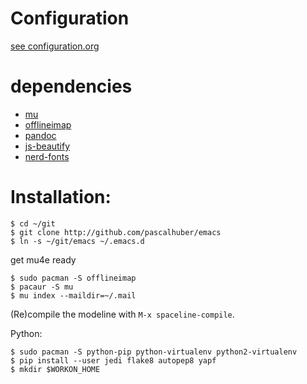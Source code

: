 # Configuration

[see configuration.org](configuration.org)

# dependencies

* [mu](https://www.djcbsoftware.nl/code/mu/)
* [offlineimap](http://www.offlineimap.org/)
* [pandoc](http://pandoc.org/)
* [js-beautify](https://github.com/beautify-web/js-beautify)
* [nerd-fonts](https://github.com/ryanoasis/nerd-fonts)

# Installation:

```
$ cd ~/git 
$ git clone http://github.com/pascalhuber/emacs
$ ln -s ~/git/emacs ~/.emacs.d
```

get mu4e ready
```
$ sudo pacman -S offlineimap 
$ pacaur -S mu
$ mu index --maildir=~/.mail
```

(Re)compile the modeline with `M-x spaceline-compile`.

Python:
```
$ sudo pacman -S python-pip python-virtualenv python2-virtualenv
$ pip install --user jedi flake8 autopep8 yapf
$ mkdir $WORKON_HOME
```
